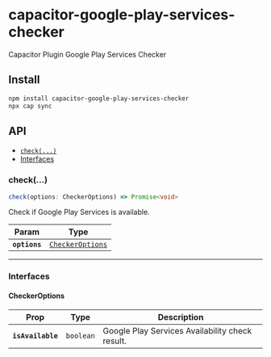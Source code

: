 # capacitor-google-play-services-checker

Capacitor Plugin Google Play Services Checker

## Install

```bash
npm install capacitor-google-play-services-checker
npx cap sync
```

## API

<docgen-index>

* [`check(...)`](#check)
* [Interfaces](#interfaces)

</docgen-index>

<docgen-api>
<!--Update the source file JSDoc comments and rerun docgen to update the docs below-->

### check(...)

```typescript
check(options: CheckerOptions) => Promise<void>
```

Check if Google Play Services is available.

| Param         | Type                                                      |
| ------------- | --------------------------------------------------------- |
| **`options`** | <code><a href="#checkeroptions">CheckerOptions</a></code> |

--------------------


### Interfaces


#### CheckerOptions

| Prop              | Type                 | Description                                     |
| ----------------- | -------------------- | ----------------------------------------------- |
| **`isAvailable`** | <code>boolean</code> | Google Play Services Availability check result. |

</docgen-api>
